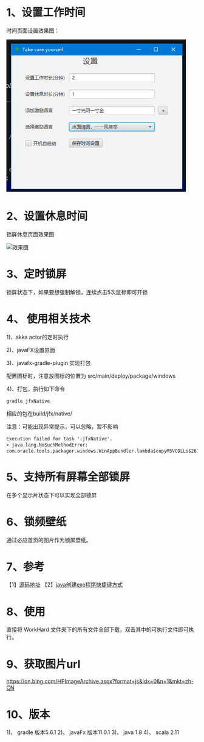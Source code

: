 # 1、设置工作时间

时间页面设置效果图：

![效果图](https://raw.githubusercontent.com/houyafei/have-a-rest-for-hard-work/master/gitImage/v2.png)

# 2、设置休息时间

锁屏休息页面效果图

![效果图](https://raw.githubusercontent.com/houyafei/have-a-rest-for-hard-work/master/gitImage/lock_page.png)


# 3、定时锁屏
锁屏状态下，如果要想强制解锁，连续点击5次鼠标即可开锁

# 4、 使用相关技术

1)、akka actor的定时执行

2)、javaFX设置界面

3)、javafx-gradle-plugin 实现打包

配置图标时，注意放图标的位置为 src/main/deploy/package/windows

4)、打包，执行如下命令
```groovy
gradle jfxNative

```

相应的包在build/jfx/native/

注意：可能出现异常提示，可以忽略，暂不影响
```text
Execution failed for task ':jfxNative'.
> java.lang.NoSuchMethodError: com.oracle.tools.packager.windows.WinAppBundler.lambda$copyMSVCDLLs$261(Ljava/nio/file/Path;)Z
```





# 5、支持所有屏幕全部锁屏

在多个显示片状态下可以实现全部锁屏

# 6、锁频壁纸

通过必应首页的图片作为锁屏壁纸。

# 7、参考
【1】[源码地址](https://github.com/houyafei/have-a-rest-for-hard-work)
【2】[java创建exe程序快捷键方式](https://blog.csdn.net/rico_zhou/article/details/80062917)

# 8、使用

直接将 WorkHard 文件夹下的所有文件全部下载，双击其中的可执行文件即可执行。

# 9、获取图片url
https://cn.bing.com/HPImageArchive.aspx?format=js&idx=0&n=1&mkt=zh-CN


# 10、版本
1)、 gradle 版本5.6.1
2)、 javaFx  版本11.0.1
3)、 java 1.8
4)、 scala 2.11